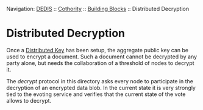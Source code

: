 Navigation: [DEDIS](https://github.com/dedis/doc/README.md) ::
[Cothority](../../README.md) ::
[Building Blocks](../../doc/BuildingBlocks.md) ::
Distributed Decryption

# Distributed Decryption

Once a [Distributed Key](DKG.md) has been setup, the aggregate public key can
be used to encrypt a document. Such a document cannot be decrypted by any
party alone, but needs the collaboration of a threshold of nodes to decrypt
it.

The _decrypt_ protocol in this directory asks every node to participate in
the decryption of an encrypted data blob. In the current state it is very
strongly tied to the evoting service and verifies that the current state of
the vote allows to decrypt.
